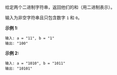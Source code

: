 给定两个二进制字符串，返回他们的和（用二进制表示）。

输入为非空字符串且只包含数字 ```1``` 和 ```0```。

**示例 1:**
```
输入: a = "11", b = "1"
输出: "100"
```
**示例 2:**
```
输入: a = "1010", b = "1011"
输出: "10101"
```